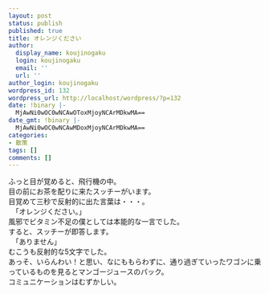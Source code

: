 ```yaml
---
layout: post
status: publish
published: true
title: オレンジください
author:
  display_name: koujinogaku
  login: koujinogaku
  email: ''
  url: ''
author_login: koujinogaku
wordpress_id: 132
wordpress_url: http://localhost/wordpress/?p=132
date: !binary |-
  MjAwNi0wOC0wNCAwOToxMjoyNCArMDkwMA==
date_gmt: !binary |-
  MjAwNi0wOC0wNCAwMDoxMjoyNCArMDkwMA==
categories:
- 散策
tags: []
comments: []
---
```

<p>ふっと目が覚めると、飛行機の中。<br />
目の前にお茶を配りに来たスッチーがいます。<br />
目覚めて三秒で反射的に出た言葉は・・・。<br />
　「オレンジください。」<br />
風邪でビタミン不足の僕としては本能的な一言でした。<br />
すると、スッチーが即答します。<br />
　「ありません」<br />
むこうも反射的な5文字でした。<br />
あっそ、いらんわい！と思い、なにももらわずに、通り過ぎていったワゴンに乗っているものを見るとマンゴージュースのパック。<br />
コミュニケーションはむずかしい。</p>

